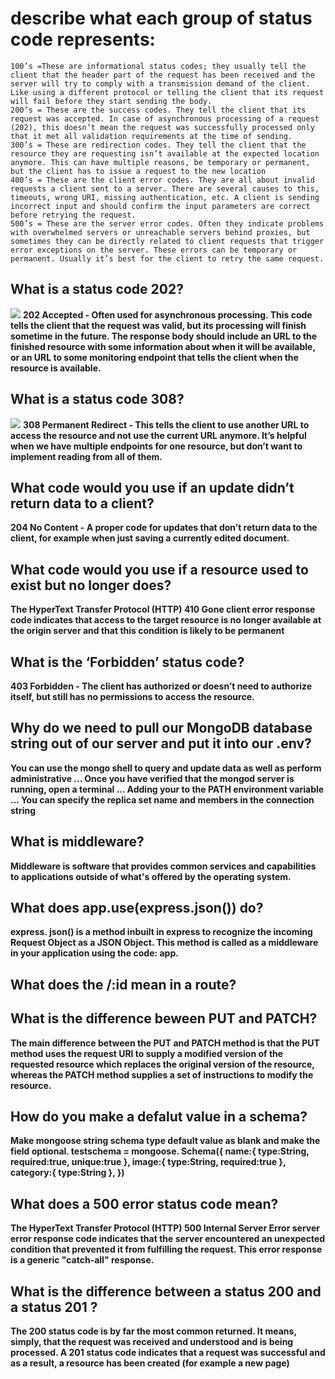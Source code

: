 # describe what each group of status code represents:

    100’s =These are informational status codes; they usually tell the client that the header part of the request has been received and the server will try to comply with a transmission demand of the client. Like using a different protocol or telling the client that its request will fail before they start sending the body.
    200’s = These are the success codes. They tell the client that its request was accepted. In case of asynchronous processing of a request (202), this doesn’t mean the request was successfully processed only that it met all validation requirements at the time of sending.
    300’s = These are redirection codes. They tell the client that the resource they are requesting isn’t available at the expected location anymore. This can have multiple reasons, be temporary or permanent, but the client has to issue a request to the new location
    400’s = These are the client error codes. They are all about invalid requests a client sent to a server. There are several causes to this, timeouts, wrong URI, missing authentication, etc. A client is sending incorrect input and should confirm the input parameters are correct before retrying the request.
    500’s = These are the server error codes. Often they indicate problems with overwhelmed servers or unreachable servers behind proxies, but sometimes they can be directly related to client requests that trigger error exceptions on the server. These errors can be temporary or permanent. Usually it’s best for the client to retry the same request.

## What is a status code 202?
![](https://image.slidesharecdn.com/bramsey-phptek-2009-http-090522162437-phpapp02/95/slide-37-1024.jpg)
**202 Accepted - Often used for asynchronous processing. This code tells the client that the request was valid, but its processing will finish sometime in the future. The response body should include an URL to the finished resource with some information about when it will be available, or an URL to some monitoring endpoint that tells the client when the resource is available.**

## What is a status code 308?
![](https://img.techblissonline.com/wp-content/uploads/http-301-redirect.jpg)
**308 Permanent Redirect - This tells the client to use another URL to access the resource and not use the current URL anymore. It’s helpful when we have multiple endpoints for one resource, but don’t want to implement reading from all of them.**

## What code would you use if an update didn’t return data to a client?
**204 No Content - A proper code for updates that don’t return data to the client, for example when just saving a currently edited document.**

## What code would you use if a resource used to exist but no longer does?
**The HyperText Transfer Protocol (HTTP) 410 Gone client error response code indicates that access to the target resource is no longer available at the origin server and that this condition is likely to be permanent**

## What is the ‘Forbidden’ status code? 
**403 Forbidden - The client has authorized or doesn’t need to authorize itself, but still has no permissions to access the resource.**


## Why do we need to pull our MongoDB database string out of our server and put it into our .env?
**You can use the mongo shell to query and update data as well as perform administrative ... Once you have verified that the mongod server is running, open a terminal ... Adding your <mongo shell installation dir> to the PATH environment variable ... You can specify the replica set name and members in the connection string**

## What is middleware?
**Middleware is software that provides common services and capabilities to applications outside of what's offered by the operating system.**

## What does app.use(express.json()) do?
**express. json() is a method inbuilt in express to recognize the incoming Request Object as a JSON Object. This method is called as a middleware in your application using the code: app.**

## What does the /:id mean in a route?

## What is the difference beween PUT and PATCH?
**The main difference between the PUT and PATCH method is that the PUT method uses the request URI to supply a modified version of the requested resource which replaces the original version of the resource, whereas the PATCH method supplies a set of instructions to modify the resource.**

## How do you make a defalut value in a schema?
**Make mongoose string schema type default value as blank and make the field optional. testschema = mongoose. Schema({ name:{ type:String, required:true, unique:true }, image:{ type:String, required:true }, category:{ type:String }, })**

## What does a 500 error status code mean?
**The HyperText Transfer Protocol (HTTP) 500 Internal Server Error server error response code indicates that the server encountered an unexpected condition that prevented it from fulfilling the request. This error response is a generic "catch-all" response.**

## What is the difference between a status 200 and a status 201 ?
**The 200 status code is by far the most common returned. It means, simply, that the request was received and understood and is being processed. A 201 status code indicates that a request was successful and as a result, a resource has been created (for example a new page)**
